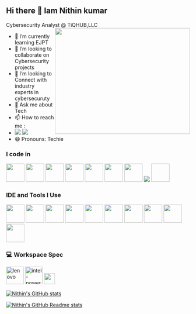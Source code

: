 ## Hi there 👋 Iam Nithin kumar

Cybersecurity Analyst @ TiQHUB,LLC
<img align="right" width="370" height="290" src="[https://i.pinimg.com/originals/96/6b/56/966b5685dabfd979b040ec887a874a95.gif]">                                                 
- 🌱 I’m currently learning EJPT
- 👯 I’m looking to collaborate on Cybersecurity projects
- 🤔 I’m looking to Connect with industry experts in cybersecuruty
- 💬 Ask me about Tech
- 📫 How to reach me :
- [<img src="https://img.shields.io/badge/ProtonMail-8B89CC?style=for-the-badge&logo=protonmail&logoColor=white"/>](thecyberinsane@gmail.com)
 [<img src="https://img.shields.io/badge/LinkedIn-0077B5?style=for-the-badge&logo=linkedin&logoColor=white" />](https://www.linkedin.com/in/cybernithin)
- 😄 Pronouns: Techie
  
### I code in
<img height="50" width="50" src="https://img.icons8.com/color/48/000000/python.png" /> <img height="50" width="50" src="https://img.icons8.com/color/48/000000/c-programming.png" /> <img height="50" width="50" src="https://img.icons8.com/color/48/000000/c-plus-plus-logo.png" /> <img height="50" width="50" src="https://img.icons8.com/color/48/000000/java-coffee-cup-logo.png" /> <img height="50" width="50" src="https://img.icons8.com/color/48/000000/html-5.png" /> <img height="50" width="50" src="https://img.icons8.com/color/48/000000/css3.png" /> <img height="50" width="50" src="https://img.icons8.com/color/48/000000/sass.png"/>  <img src="https://img.icons8.com/color/48/000000/mysql-logo.png"/> <img height="50" width="50" />

### IDE and Tools I Use
<img height="50" width="50" src="https://img.icons8.com/color/48/000000/visual-studio-code-2019.png"/> <img height="50" width="50" src="https://img.icons8.com/color/48/000000/pycharm.png"/> <img height="50" width="50" src="https://img.icons8.com/color/50/000000/git.png"/> <img height="50" width="50" src="https://img.icons8.com/dusk/64/000000/anaconda.png"/> <img height="50" src="https://img.icons8.com/officel/480/null/java-eclipse.png"/> <img height="50" src="https://img.icons8.com/color/480/null/notion--v1.png" /> <img height="50" width="50" src="https://img.icons8.com/doodle/48/000000/adobe-photoshop.png"/> <img height="50" width="50" src="https://img.icons8.com/color/48/000000/figma--v1.png"/> <img height="50" src="https://img.shields.io/badge/Netlify-00C7B7?style=for-the-badge&logo=netlify&logoColor=white"/> <img height="50" src="https://img.shields.io/badge/Adobe%20XD-FF61F6?style=for-the-badge&logo=Adobe%20XD&logoColor=white"/>


### 💻 Workspace Spec
<img width="48" height="48" src="https://img.icons8.com/color/48/lenovo.png" alt="lenovo"/> <img width="48" height="48" src="https://img.icons8.com/fluency/48/intel-power-gadget.png" alt="intel-power-gadget"/>  <img height="30" src="https://img.shields.io/badge/AMD-Ryzen_5_4600H-ED1C24?style=for-the-badge&logo=amd&logoColor=white"/> 

[![Nithin's GitHub stats](https://github-readme-stats.vercel.app/api?username=thecyber-insane)](https://github.com/thecyber-insane/github-readme-stats)

[![Nithin's GitHub Readme stats](https://github-readme-activity-graph.vercel.app/graph?username=thecyber-insane&bg_color=ffcfe9&color=9e4c98&line=9e4c98&point=403d3d&area=true&hide_border=true)](https://github.com/ashutosh00710/github-readme-activity-graph)


